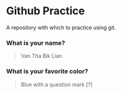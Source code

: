# Github Practice

A repository with which to practice using git.

### What is your name?

> Van Tha Bik Lian


### What is your favorite color?

> Blue with a question mark [?]

